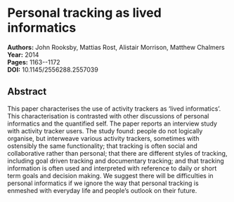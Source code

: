 # Personal tracking as lived informatics

**Authors:** John Rooksby, Mattias Rost, Alistair Morrison, Matthew Chalmers  
**Year:** 2014  
**Pages:** 1163--1172  
**DOI:** 10.1145/2556288.2557039  

## Abstract
This paper characterises the use of activity trackers as ‘lived informatics’. This characterisation is contrasted with other discussions of personal informatics and the quantified self. The paper reports an interview study with activity tracker users. The study found: people do not logically organise, but interweave various activity trackers, sometimes with ostensibly the same functionality; that tracking is often social and collaborative rather than personal; that there are different styles of tracking, including goal driven tracking and documentary tracking; and that tracking information is often used and interpreted with reference to daily or short term goals and decision making. We suggest there will be difficulties in personal informatics if we ignore the way that personal tracking is enmeshed with everyday life and people’s outlook on their future.

